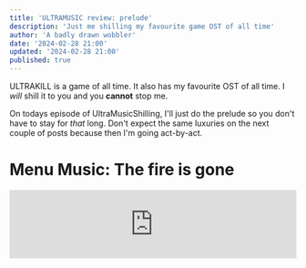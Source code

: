 ```yaml
---
title: 'ULTRAMUSIC review: prelude'
description: 'Just me shilling my favourite game OST of all time'
author: 'A badly drawn wobbler'
date: '2024-02-28 21:00'
updated: '2024-02-28 21:00'
published: true
---
```


ULTRAKILL is a game of all time.
It also has my favourite OST of all time.
I _will_ shill it to you and you **cannot** stop me.

On todays episode of UltraMusicShilling, I'll just
do the prelude so you don't have to stay for _that_ long.
Don't expect the same luxuries on the next couple of 
posts because then I'm going act-by-act.

# Menu Music: The fire is gone

<iframe style="border: 0; width: 100%; height: 120px;" src="https://bandcamp.com/EmbeddedPlayer/album=1991900720/size=large/bgcol=181a1b/linkcol=056cc4/tracklist=false/artwork=small/track=847718442/transparent=true/" seamless />

This is such a calming song for what is otherwise an insanely violent game.
Sounds about right for menu music though. It just has that _cozy_ vibe you get from them.
The name is also downbeat for a game which is has an all-caps bolded industrial looking title of ULTRAKILL
(This is what is known in the industry as "foreshadowing").

# Layer 0: OVERTURE: MOUTH OF HELL
Theres a small intro tutorial that you never
play again and doesn't actually have music so
moving on.

## PRELUDE /// FIRST: INTO THE FIRE (and more)

Oh look the fire is back

<iframe style="border: 0; width: 100%; height: 120px;" src="https://bandcamp.com/EmbeddedPlayer/album=1991900720/size=large/bgcol=181a1b/linkcol=056cc4/tracklist=false/artwork=small/track=3394302523/transparent=true/" seamless />

Now _this_ is more like it! While it starts mostly ambient,
with the ambient hum of machinery and random things hitting against
eachother in the distance, that hum starts to get louder, until you find

_le title drop_

Now the music just _GOES._ Unlike most ultraviolent
FPS games, the beginning isn't a metal or heavy soundtrack,
but just straight up breakcore, and that amen break is putting in _some WORK_.
It's not that complex and is fairly easy to listen to
like most of this games soundtrack (there is _that one exception_ however. You'll see that next time).

The only sad part about this song is that it's reused in 0-2 and 0-3.
It is the only case of this in the whole game though, so it isnt that bad.
On the bright side, it means theres less for you to endure in this blog post
before you're let free.

5 cerberi / 7 maurices

## PRELUDE /// FOURTH: A ONE-MACHINE ARMY

More break per core.

<iframe style="border: 0; width: 100%; height: 120px;" src="https://bandcamp.com/EmbeddedPlayer/album=1991900720/size=large/bgcol=181a1b/linkcol=056cc4/tracklist=false/artwork=small/track=3123283150/transparent=true/" seamless />

This is a remix of Into the fire, and sounds like what would be V1s theme song.
It doesn't sound distinct enough that I have any other new thoughts compared to 
Into the fire.

5 maurices / 7 cerberi

## PRELUDE /// CLIMAX: CERBERUS

Wait this ain't no dog-

<iframe style="border: 0; width: 100%; height: 120px;" src="https://bandcamp.com/EmbeddedPlayer/album=1991900720/size=large/bgcol=181a1b/linkcol=056cc4/tracklist=false/artwork=small/track=4005716234/transparent=true/" seamless />

I don't know how to describe this song other than _heavy._
It's bass-only-filtered drum samples, the crunchy ear-piercing synth (if you can even call it a a synth),
the dark grungy drone noises, it just sounds like it will beat you to death. 

6 three-headed-dogs / 9 YOUHAVEUNOITCOMESFREEWITHYOURXBOX-

# FREEDOM! (temporarily)
And thats all the music from the prelude. Yeah, not much,
but hey it's a taste for the chaos that is about to come.
So prepare yourself to be kept in for longer because the
next post is going to contain **19** pieces!
